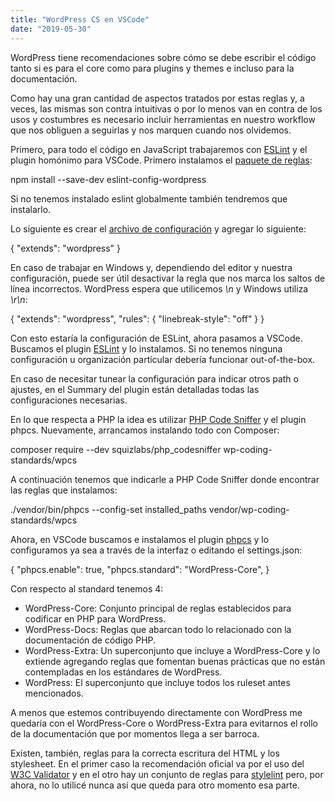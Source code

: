 ```yaml
---
title: "WordPress CS en VSCode"
date: "2019-05-30"
---
```


WordPress tiene recomendaciones sobre cómo se debe escribir el código tanto si es para el core como para plugins y themes e incluso para la documentación.

Como hay una gran cantidad de aspectos tratados por estas reglas y, a veces, las mismas son contra intuitivas o por lo menos van en contra de los usos y costumbres es necesario incluir herramientas en nuestro workflow que nos obliguen a seguirlas y nos marquen cuando nos olvidemos.

Primero, para todo el código en JavaScript trabajaremos con [ESLint](https://eslint.org/) y el plugin homónimo para VSCode. Primero instalamos el [paquete de reglas](https://www.npmjs.com/package/eslint-config-wordpress):

npm install --save-dev eslint-config-wordpress

Si no tenemos instalado eslint globalmente también tendremos que instalarlo.

Lo siguiente es crear el [archivo de configuración](https://eslint.org/docs/user-guide/configuring) y agregar lo siguiente:

{
  "extends": "wordpress"
}

En caso de trabajar en Windows y, dependiendo del editor y nuestra configuración, puede ser útil desactivar la regla que nos marca los saltos de línea incorrectos. WordPress espera que utilicemos _\\n_ y Windows utiliza _\\r\\n_:

{
  "extends": "wordpress",
  "rules": {
    "linebreak-style": "off"
  }
}

Con esto estaría la configuración de ESLint, ahora pasamos a VSCode. Buscamos el plugin [ESLint](https://marketplace.visualstudio.com/items?itemName=dbaeumer.vscode-eslint) y lo instalamos. Si no tenemos ninguna configuración u organización partícular debería funcionar out-of-the-box.

En caso de necesitar tunear la configuración para indicar otros path o ajustes, en el Summary del plugin están detalladas todas las configuraciones necesarias.

En lo que respecta a PHP la idea es utilizar [PHP Code Sniffer](https://github.com/squizlabs/PHP_CodeSniffer) y el plugin phpcs. Nuevamente, arrancamos instalando todo con Composer:

composer require --dev squizlabs/php\_codesniffer wp-coding-standards/wpcs

A continuación tenemos que indicarle a PHP Code Sniffer donde encontrar las reglas que instalamos:

./vendor/bin/phpcs --config-set installed\_paths vendor/wp-coding-standards/wpcs

Ahora, en VSCode buscamos e instalamos el plugin [phpcs](https://marketplace.visualstudio.com/items?itemName=ikappas.phpcs) y lo configuramos ya sea a través de la interfaz o editando el settings.json:

{
  "phpcs.enable": true,
  "phpcs.standard": "WordPress-Core",
}

Con respecto al standard tenemos 4:

- WordPress-Core: Conjunto principal de reglas establecidos para codificar en PHP para WordPress.
- WordPress-Docs: Reglas que abarcan todo lo relacionado con la documentación de código PHP.
- WordPress-Extra: Un superconjunto que incluye a WordPress-Core y lo extiende agregando reglas que fomentan buenas prácticas que no están contempladas en los estándares de WordPress.
- WordPress: El superconjunto que incluye todos los ruleset antes mencionados.

A menos que estemos contribuyendo directamente con WordPress me quedaría con el WordPress-Core o WordPress-Extra para evitarnos el rollo de la documentación que por momentos llega a ser barroca.

Existen, también, reglas para la correcta escritura del HTML y los stylesheet. En el primer caso la recomendación oficial va por el uso del [W3C Validator](https://validator.w3.org/) y en el otro hay un conjunto de reglas para [stylelint](https://stylelint.io/) pero, por ahora, no lo utilicé nunca así que queda para otro momento esa parte.
